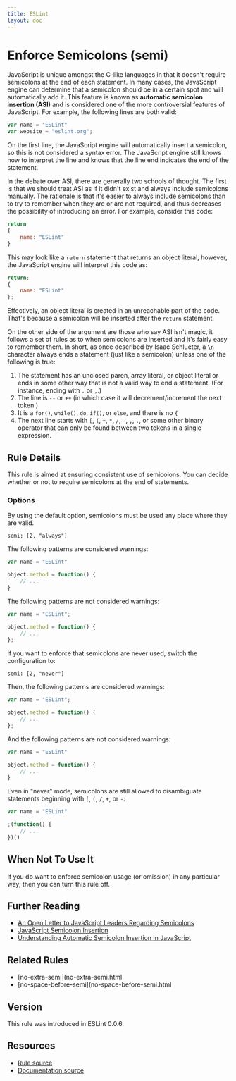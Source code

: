 ```yaml
---
title: ESLint
layout: doc
---
```

<!-- Note: No pull requests accepted for this file. See README.md in the root directory for details. -->
# Enforce Semicolons (semi)

JavaScript is unique amongst the C-like languages in that it doesn't require semicolons at the end of each statement. In many cases, the JavaScript engine can determine that a semicolon should be in a certain spot and will automatically add it. This feature is known as **automatic semicolon insertion (ASI)** and is considered one of the more controversial features of JavaScript. For example, the following lines are both valid:

```js
var name = "ESLint"
var website = "eslint.org";
```

On the first line, the JavaScript engine will automatically insert a semicolon, so this is not considered a syntax error. The JavaScript engine still knows how to interpret the line and knows that the line end indicates the end of the statement.

In the debate over ASI, there are generally two schools of thought. The first is that we should treat ASI as if it didn't exist and always include semicolons manually. The rationale is that it's easier to always include semicolons than to try to remember when they are or are not required, and thus decreases the possibility of introducing an error. For example, consider this code:

```js
return
{
    name: "ESLint"
}
```

This may look like a `return` statement that returns an object literal, however, the JavaScript engine will interpret this code as:

```js
return;
{
    name: "ESLint"
};
```

Effectively, an object literal is created in an unreachable part of the code. That's because a semicolon will be inserted after the `return` statement.

On the other side of the argument are those who say ASI isn't magic, it follows a set of rules as to when semicolons are inserted and it's fairly easy to remember them. In short, as once described by Isaac Schlueter, a `\n` character always ends a statement (just like a semicolon) unless one of the following is true:

1. The statement has an unclosed paren, array literal, or object literal or ends in some other way that is not a valid way to end a statement. (For instance, ending with `.` or `,`.)
1. The line is `--` or `++` (in which case it will decrement/increment the next token.)
1. It is a `for()`, `while()`, `do`, `if()`, or `else`, and there is no `{`
1. The next line starts with `[`, `(`, `+`, `*`, `/`, `-`, `,`, `.`, or some other binary operator that can only be found between two tokens in a single expression.

## Rule Details

This rule is aimed at ensuring consistent use of semicolons. You can decide whether or not to require semicolons at the end of statements.

### Options

By using the default option, semicolons must be used any place where they are valid.

```
semi: [2, "always"]
```

The following patterns are considered warnings:

```js
var name = "ESLint"

object.method = function() {
    // ...
}
```

The following patterns are not considered warnings:

```js
var name = "ESLint";

object.method = function() {
    // ...
};
```

If you want to enforce that semicolons are never used, switch the configuration to:

```
semi: [2, "never"]
```

Then, the following patterns are considered warnings:

```js
var name = "ESLint";

object.method = function() {
    // ...
};
```

And the following patterns are not considered warnings:

```js
var name = "ESLint"

object.method = function() {
    // ...
}
```

Even in "never" mode, semicolons are still allowed to disambiguate statements beginning with `[`, `(`, `/`, `+`, or `-`:

```js
var name = "ESLint"

;(function() {
    // ...
})()
```

## When Not To Use It

If you do want to enforce semicolon usage (or omission) in any particular way, then you can turn this rule off.

## Further Reading

* [An Open Letter to JavaScript Leaders Regarding Semicolons](http://blog.izs.me/post/2353458699/an-open-letter-to-javascript-leaders-regarding)
* [JavaScript Semicolon Insertion](http://inimino.org/~inimino/blog/javascript_semicolons)
* [Understanding Automatic Semicolon Insertion in JavaScript](http://jamesallardice.com/understanding-automatic-semi-colon-insertion-in-javascript/)

## Related Rules

* [no-extra-semi](no-extra-semi.html
* [no-space-before-semi](no-space-before-semi.html

## Version

This rule was introduced in ESLint 0.0.6.

## Resources

* [Rule source](https://github.com/eslint/eslint/tree/master/lib/rules/semi.js)
* [Documentation source](https://github.com/eslint/eslint/tree/master/docs/rules/semi.md)

